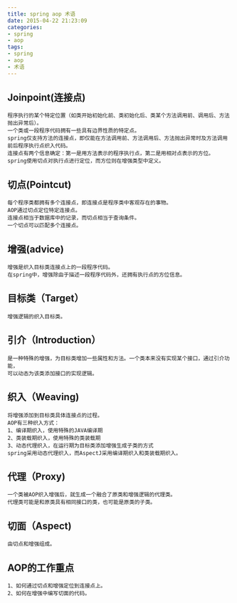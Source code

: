 ```yaml
---
title: spring aop 术语
date: 2015-04-22 21:23:09
categories:
- spring
- aop
tags:
- spring
- aop
- 术语
---
```

## Joinpoint(连接点)
```
程序执行的某个特定位置（如类开始初始化前、类初始化后、类某个方法调用前、调用后、方法抛出异常后）。
一个类或一段程序代码拥有一些具有边界性质的特定点。
spring仅支持方法的连接点，即仅能在方法调用前、方法调用后、方法抛出异常时及方法调用前后程序执行点织入代码。
连接点有两个信息确定：第一是用方法表示的程序执行点，第二是用相对点表示的方位。
spring使用切点对执行点进行定位，而方位则在增强类型中定义。
```
## 切点(Pointcut)
```
每个程序类都拥有多个连接点，即连接点是程序类中客观存在的事物。
AOP通过切点定位特定连接点。
连接点相当于数据库中的记录，而切点相当于查询条件。
一个切点可以匹配多个连接点。
```
<!-- more -->
## 增强(advice)
```
增强是织入目标类连接点上的一段程序代码。
在spring中，增强除由于描述一段程序代码外，还拥有执行点的方位信息。
```
## 目标类（Target）
```
增强逻辑的织入目标类。
```
## 引介（Introduction）
```
是一种特殊的增强，为目标类增加一些属性和方法。一个类本来没有实现某个接口，通过引介功能，
可以动态为该类添加接口的实现逻辑。
```
## 织入（Weaving)
```
将增强添加到目标类具体连接点的过程。
AOP有三种织入方式：
1、编译期织入，使用特殊的JAVA编译期
2、类装载期织入，使用特殊的类装载期
3、动态代理织入，在运行期为目标类添加增强生成子类的方式
spring采用动态代理织入，而AspectJ采用编译期织入和类装载期织入。
```
## 代理（Proxy)
```
一个类被AOP织入增强后，就生成一个融合了原类和增强逻辑的代理类。
代理类可能是和原类具有相同接口的类，也可能是原类的子类。
```
## 切面（Aspect)
```
由切点和增强组成。
```
## AOP的工作重点
```
1、如何通过切点和增强定位到连接点上。
2、如何在增强中编写切面的代码。
```

